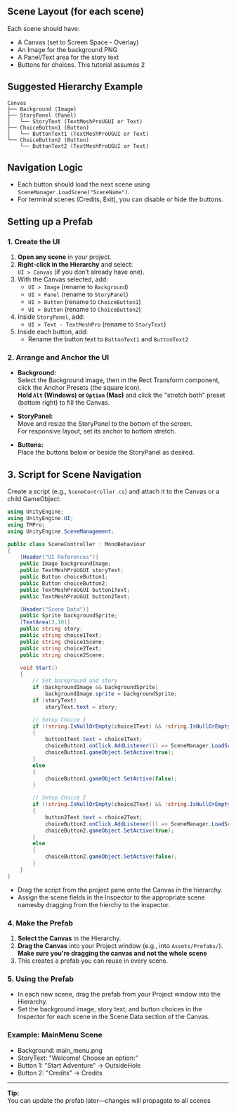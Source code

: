 ## Scene Layout (for each scene)
Each scene should have:

* A Canvas (set to Screen Space - Overlay)
* An Image for the background PNG
* A Panel/Text area for the story text
* Buttons for choices. This tutorial assumes 2

## Suggested Hierarchy Example
```
Canvas  
├── Background (Image)  
├── StoryPanel (Panel)  
│   └── StoryText (TextMeshProUGUI or Text)  
├── ChoiceButton1 (Button)  
│   └── ButtonText1 (TextMeshProUGUI or Text)  
└── ChoiceButton2 (Button)  
    └── ButtonText2 (TextMeshProUGUI or Text)  
```
## Navigation Logic
* Each button should load the next scene using `SceneManager.LoadScene("SceneName")`.
* For terminal scenes (Credits, Exit), you can disable or hide the buttons.

## Setting up a Prefab

### 1. Create the UI

1. **Open any scene** in your project.
2. **Right-click in the Hierarchy** and select:  
   `UI > Canvas` (if you don’t already have one).
3. With the Canvas selected, add:
   - `UI > Image` (rename to `Background`)
   - `UI > Panel` (rename to `StoryPanel`)
   - `UI > Button` (rename to `ChoiceButton1`)
   - `UI > Button` (rename to `ChoiceButton2`)
4. Inside `StoryPanel`, add:
   - `UI > Text - TextMeshPro` (rename to `StoryText`)
5. Inside each button, add:
   - Rename the button text to `ButtonText1` and `ButtonText2`

### 2. Arrange and Anchor the UI

- **Background:**  
  Select the Background image, then in the Rect Transform component,  
  click the Anchor Presets (the square icon).  
  **Hold `Alt` (Windows) or `Option` (Mac)** and click the "stretch both" preset (bottom right) to fill the Canvas.

- **StoryPanel:**  
  Move and resize the StoryPanel to the bottom of the screen.  
  For responsive layout, set its anchor to bottom stretch.

- **Buttons:**  
  Place the buttons below or beside the StoryPanel as desired.

## 3. Script for Scene Navigation
Create a script (e.g., `SceneController.cs`) and attach it to the Canvas or a child GameObject:

```csharp
using UnityEngine;
using UnityEngine.UI;
using TMPro;
using UnityEngine.SceneManagement;

public class SceneController : MonoBehaviour
{
    [Header("UI References")]
    public Image backgroundImage;
    public TextMeshProUGUI storyText;
    public Button choiceButton1;
    public Button choiceButton2;
    public TextMeshProUGUI button1Text;
    public TextMeshProUGUI button2Text;

    [Header("Scene Data")]
    public Sprite backgroundSprite;
    [TextArea(3,10)]
    public string story;
    public string choice1Text;
    public string choice1Scene;
    public string choice2Text;
    public string choice2Scene;

    void Start()
    {
        // Set background and story
        if (backgroundImage && backgroundSprite)
            backgroundImage.sprite = backgroundSprite;
        if (storyText)
            storyText.text = story;

        // Setup Choice 1
        if (!string.IsNullOrEmpty(choice1Text) && !string.IsNullOrEmpty(choice1Scene))
        {
            button1Text.text = choice1Text;
            choiceButton1.onClick.AddListener(() => SceneManager.LoadScene(choice1Scene));
            choiceButton1.gameObject.SetActive(true);
        }
        else
        {
            choiceButton1.gameObject.SetActive(false);
        }

        // Setup Choice 2
        if (!string.IsNullOrEmpty(choice2Text) && !string.IsNullOrEmpty(choice2Scene))
        {
            button2Text.text = choice2Text;
            choiceButton2.onClick.AddListener(() => SceneManager.LoadScene(choice2Scene));
            choiceButton2.gameObject.SetActive(true);
        }
        else
        {
            choiceButton2.gameObject.SetActive(false);
        }
    }
}
```

* Drag the script from the project pane onto the Canvas in the hierarchy.
* Assign the scene fields in the Inspector to the appropriate scene namesby dragging from the hierchy to the inspector.


### 4. Make the Prefab

1. **Select the Canvas** in the Hierarchy.
2. **Drag the Canvas** into your Project window (e.g., into `Assets/Prefabs/`). **Make sure you're dragging the canvas and not the whole scene**
3. This creates a prefab you can reuse in every scene.

### 5. Using the Prefab

- In each new scene, drag the prefab from your Project window into the Hierarchy.
- Set the background image, story text, and button choices in the Inspector for each scene in the Scene Data section of the Canvas.

### Example: MainMenu Scene
* Background: main_menu.png
* StoryText: "Welcome! Choose an option:"
* Button 1: "Start Adventure" → OutsideHole
* Button 2: "Credits" → Credits

---

**Tip:**  
You can update the prefab later—changes will propagate to all scenes
